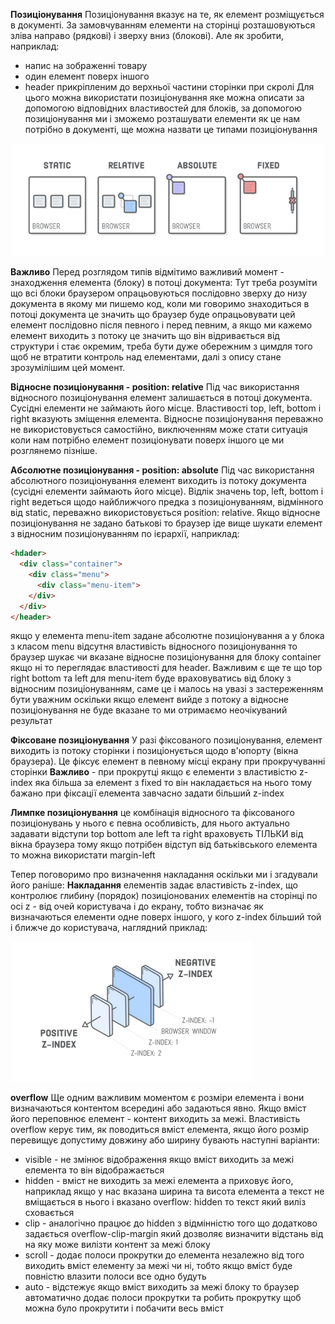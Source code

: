 **Позиціонування**
Позиціонування вказує на те, як елемент розміщується в документі.
За замовчуванням елементи на сторінці розташовуються зліва направо
(рядкові) і зверху вниз (блокові).
Але як зробити, наприклад:
- напис на зображенні товару
- один елемент поверх іншого
- header прикріпленим до верхньої частини сторінки при скролі
Для цього можна використати позиціонування яке можна описати за допомогою відповідних властивостей для блоків, за допомогою позиціонування ми і зможемо розташувати елементи як це нам потрібно в документі, ще можна назвати це типами позиціонування<br>

![block](https://github.com/demiusdelph-developer/genius-project/blob/modules/module-12/imgs/types.png)<br>

**Важливо** Перед розглядом типів відмітимо важливий момент - знаходження елемента (блоку) в потоці документа:
Тут треба розуміти що всі блоки браузером опрацьовуються послідовно зверху до низу документа в якому ми пишемо код, коли ми говоримо знаходиться в потоці документа це значить що браузер буде опрацьовувати цей елемент послідовно після певного і перед певним, а якщо ми кажемо елемент виходить з потоку це значить що він відривається від структури і стає окремим, треба бути дуже обережним з цимдля того щоб не втратити контроль над елементами, далі з опису стане зрозумілішим цей момент.

**Відносне позиціонування - position: relative**
Під час використання відносного позиціонування елемент залишається в потоці документа. Сусідні елементи не займають його місце. Властивості top, left, bottom і right вказують зміщення елемента. Відносне позиціонування переважно не використовується самостійно, виключенням може стати ситуація коли нам потрібно елемент позиціонувати поверх іншого це ми розглянемо пізніше.

**Абсолютне позиціонування - position: absolute**
Під час використання абсолютного позиціонування елемент виходить із потоку документа (сусідні елементи займають його місце). Відлік значень top, left, bottom і right ведеться щодо найближчого предка з позиціонуванням, відмінного від static, переважно використовується position: relative.
Якщо відносне позиціонування не задано батькові то браузер іде вище шукати елемент з відносним позиціонуванням по ієрархії, наприклад:
```html
<hdader>
  <div class="container">
    <div class="menu">
      <div class="menu-item">
    </div>
  </div>  
</header>
```
якщо у елемента menu-item задане абсолютне позиціонування а у блока з класом menu відсутня властивість відносного позиціонування то браузер шукає чи вказане відносне позиціонування для блоку container якщо ні то переглядає властивості для header. Важливим є ще те що top right bottom та left для menu-item буде враховуватись від блоку з відносним позиціонуванням, саме це і малось на увазі з застереженням бути уважним оскільки якщо елемент вийде з потоку а відносне позиціонування не буде вказане то ми отримаємо неочікуваний результат

**Фіксоване позиціонування**
У разі фіксованого позиціонування, елемент виходить із потоку сторінки і позиціонується щодо в'юпорту (вікна браузера).
Це фіксує елемент в певному місці екрану при прокручуванні сторінки
**Важливо** - при прокрутці якщо є елементи з властивістю z-index яка більша за елемент з fixed то він накладається на нього тому бажано при фіксації елемента завчасно задати більший z-index

**Лимпке позиціонування**
це комбінація відносного та фіксованого позиціонувань у нього є певна особливість, для нього актуально задавати відступи top bottom але left та right враховуєть ТІЛЬКИ від вікна браузера тому якщо потрібен відступ від батьківського елемента то можна використати margin-left


Тепер поговоримо про визначення накладання оскільки ми і згадували його раніше:
**Накладання** елементів задає властивість z-index, що контролює глибину (порядок) позиціонованих елементів на сторінці по осі z - від очей користувача і до екрану, тобто визначає як визначаються елементи одне поверх іншого, у кого z-index більший той і ближче до користувача, наглядний приклад:<br>

![block](https://github.com/demiusdelph-developer/genius-project/blob/modules/module-12/imgs/zindex.png)<br>

**overflow**
Ще одним важливим моментом є розміри елемента і вони визначаються контентом всередині або задаються явно. Якщо вміст його переповнює елемент - контент виходить за межі. Властивість overflow керує тим, як поводиться вміст елемента, якщо його розмір перевищує допустиму довжину або ширину бувають наступні варіанти:

- visible - не змінює відображення якщо вміст виходить за межі елемента то він відображається
- hidden - вміст не виходить за межі елемента а приховує його, наприклад якщо у нас вказана ширина та висота елемента а текст не вміщається в нього і вказано overflow: hidden то текст який виліз сховається
- clip - аналогічно працює до hidden з відмінністю того що додатково задається overflow-clip-margin який дозволяє визначити відстань від на яку може вилізти контент за межі блоку
- scroll - додає полоси прокрутки до елемента незалежно від того виходить вміст елементу за межі чи ні, тобто якщо вміст буде повністю влазити полоси все одно будуть 
- auto - відстежує якщо вміст виходить за межі блоку то браузер автоматично додає полоси прокрутки та робить прокрутку щоб можна було прокрутити і побачити весь вміст

